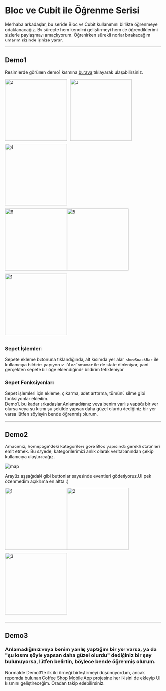 # Bloc ve Cubit ile Öğrenme Serisi

Merhaba arkadaşlar, bu seride Bloc ve Cubit kullanımını birlikte öğrenmeye odaklanacağız. Bu süreçte hem kendimi geliştirmeyi hem de öğrendiklerimi sizlerle paylaşmayı amaçlıyorum. Öğrenirken sürekli norlar bırakacağım umarım sizinde işinize yarar.


---

## Demo1
Resimlerde görünen demo1 kısmına [buraya](https://github.com/GanTeFlutter/bloc-learn/tree/main/lib/demo/bloc_market_card) tıklayarak ulaşabilirsiniz.

<div style="display: flex; flex-wrap: wrap;">
  <img src="https://github.com/user-attachments/assets/24a49075-f7d9-4450-929c-7d4ad342d7b8" alt="2" width="200" style="margin-right: 10px; margin-bottom: 10px;" />
  <img src="https://github.com/user-attachments/assets/73ecb945-6df2-4759-b877-f72820afe1fa" alt="3" width="200" style="margin-bottom: 10px; margin-right: 10px;" />
  <img src="https://github.com/user-attachments/assets/fcbf2db1-3381-4e5c-98f2-474c484e2201" alt="4" width="200" style="margin-right: 10px; margin-bottom: 10px;" />
</div>

<div style="display: flex; flex-wrap: wrap;">
  <img src="https://github.com/user-attachments/assets/82aaf0a5-1c0f-4f01-984b-f3ddac300e55" alt="6" width="200" style="margin-bottom: 10px;" />
  <img src="https://github.com/user-attachments/assets/2b96b5bc-488d-4f15-8853-370ae6fb1119" alt="5" width="200" style="margin-right: 10px; margin-bottom: 10px;" />
  <img src="https://github.com/user-attachments/assets/6ee253e4-51d8-4f2a-910a-9a2c992c31e8" alt="1" width="200" style="margin-right: 10px; margin-bottom: 10px;" />
</div>

### Sepet İşlemleri

Sepete ekleme butonuna tıklandığında, alt kısımda yer alan `showSnackBar` ile kullanıcıya bildirim yapıyoruz. `BlocConsumer` ile de state dinleniyor, yani gerçekten sepete bir öğe eklendiğinde bildirim tetikleniyor.


### Sepet Fonksiyonları

Sepet işlemleri için ekleme, çıkarma, adet arttırma, tümünü silme gibi fonksiyonlar ekledim.  
Demo1, bu kadar arkadaşlar.Anlamadığınız veya benim yanlış yaptığı bir yer olursa veya şu kısmı şu şekilde yapsan daha güzel olurdu dediğiniz bir yer varsa lütfen söyleyin bende öğrenmiş olurum.

------
  

## Demo2
Amacımız, homepage'deki kategorilere göre Bloc yapısında gerekli state'leri emit etmek. Bu sayede, kategorilerimizi anlık olarak veritabanından çekip kullanıcıya ulaştıracağız.

![map](https://github.com/user-attachments/assets/d34c7663-b2b9-48b4-9a0a-8049c4922237)


Arayüz aşşağıdaki gibi buttonlar sayesinde eventleri göderiyoruz.UI pek özenmedim açıklama en altta :)
<div style="display: flex; flex-wrap: wrap;">
  <img src="https://github.com/user-attachments/assets/e5b364df-c5d3-4f73-9023-c37f8ac584db" alt="1" width="200" style="margin-bottom: 10px;" />
  <img src="https://github.com/user-attachments/assets/8e94c7a5-c4b5-4c1b-a6ef-1261cedc530d" alt="2" width="200" style="margin-right: 10px; margin-bottom: 10px;" />
  <img src="https://github.com/user-attachments/assets/b2ff3c52-aefc-4e81-839d-fe09283ea26e" alt="3" width="200" style="margin-right: 10px; margin-bottom: 10px;" />
</div>

------
## Demo3
### Anlamadığınız veya benim yanlış yaptığım bir yer varsa, ya da "şu kısmı şöyle yapsan daha güzel olurdu" dediğiniz bir şey bulunuyorsa, lütfen belirtin, böylece bende öğrenmiş olurum.
Normalde Demo3'te ilk iki örneği birleştirmeyi düşünüyordum, ancak repomda bulunan  [Coffee Shop Mobile App](https://github.com/GanTeFlutter/coffe_shop_mobile_app) projesine her ikisini de ekleyip UI kısmını geliştireceğim. Oradan takip edebilirsiniz.

